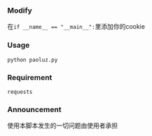 ### Modify
在`if __name__ == "__main__":`里添加你的cookie

### Usage
`python paoluz.py`


### Requirement
```
requests
```

### Announcement
使用本脚本发生的一切问题由使用者承担